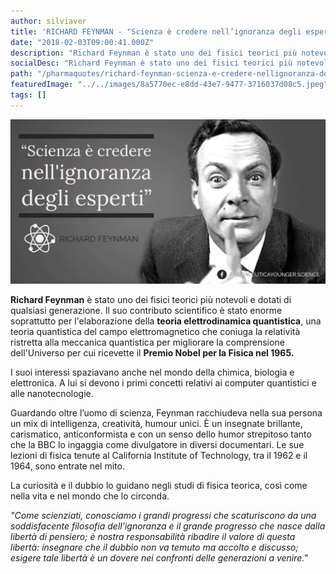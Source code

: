 ```yaml
---
author: silviaver
title: 'RICHARD FEYNMAN - "Scienza è credere nell’ignoranza degli esperti"'
date: "2018-02-03T09:00:41.000Z"
description: "Richard Feynman è stato uno dei fisici teorici più notevoli e dotati di qualsiasi generazione. Il suo contributo scientifico è stato enorme soprattutto per l'elaborazione della teoria elettrodinamica quantistica, una teoria quantistica del campo elettromagnetico che coniuga la relatività ristretta alla meccanica quantistica per migliorare la comprensione dell'Universo per cui ricevette il Premio Nobel per la Fisica nel 1965."
socialDesc: "Richard Feynman è stato uno dei fisici teorici più notevoli e dotati di qualsiasi generazione. Il suo contributo scientifico è stato enorme soprattutto per l'elaborazione della teoria elettrodinamica quantistica, una teoria quantistica del campo elettromagnetico che coniuga la relatività ristretta alla meccanica quantistica per migliorare la comprensione dell'Universo per cui ricevette il Premio Nobel per la Fisica nel 1965."
path: "/pharmaquotes/richard-feynman-scienza-e-credere-nellignoranza-degli-esperti/"
featuredImage: "../../images/8a5770ec-e8dd-43e7-9477-3716037d08c5.jpeg"
tags: []
---
```


![IMG_0453 2.JPG](../../images/8a5770ec-e8dd-43e7-9477-3716037d08c5.jpeg)

**Richard Feynman** è stato uno dei fisici teorici più notevoli e dotati di qualsiasi generazione. Il suo contributo scientifico è stato enorme soprattutto per l'elaborazione della **teoria elettrodinamica quantistica**, una teoria quantistica del campo elettromagnetico che coniuga la relatività ristretta alla meccanica quantistica per migliorare la comprensione dell'Universo per cui ricevette il **Premio Nobel per la Fisica nel 1965.**

I suoi interessi spaziavano anche nel mondo della chimica, biologia e elettronica. A lui si devono i primi concetti relativi ai computer quantistici e alle nanotecnologie.

Guardando oltre l’uomo di scienza, Feynman racchiudeva nella sua persona un mix di intelligenza, creatività, humour unici. È un insegnate brillante, carismatico, anticonformista e con un senso dello humor strepitoso tanto che la BBC lo ingaggia come divulgatore in diversi documentari. Le sue lezioni di fisica tenute al California Institute of Technology, tra il 1962 e il 1964, sono entrate nel mito.

La curiosità e il dubbio lo guidano negli studi di fisica teorica, così come nella vita e nel mondo che lo circonda.

_"Come scienziati, conosciamo i grandi progressi che scaturiscono da una soddisfacente filosofia dell’ignoranza e il grande progresso che nasce dalla libertà di pensiero; è nostra responsabilità ribadire il valore di questa libertà: insegnare che il dubbio non va temuto ma accolto e discusso; esigere tale libertà è un dovere nei confronti delle generazioni a venire."_
